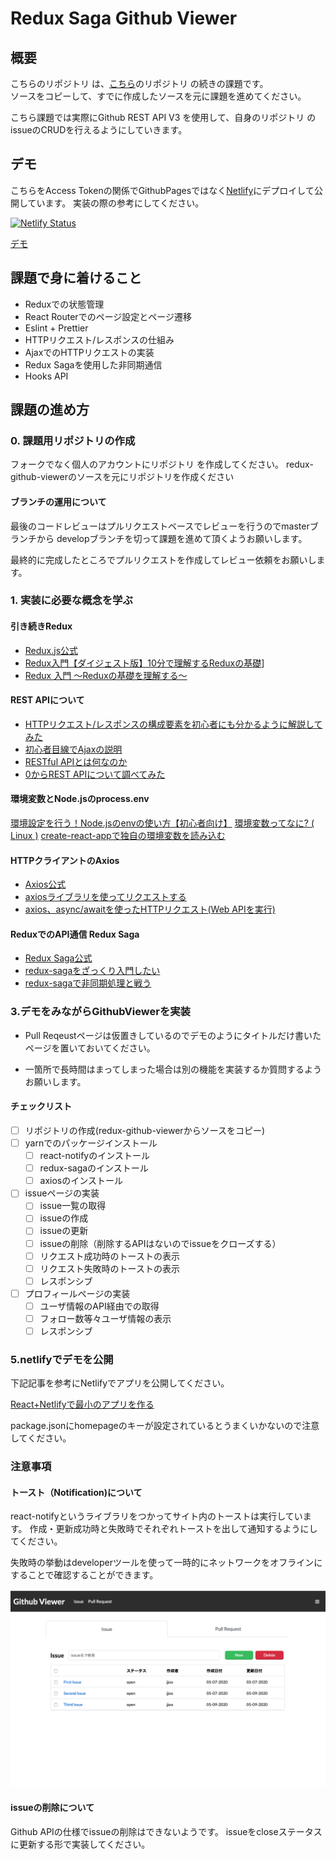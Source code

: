 # Redux Saga Github Viewer

## 概要

こちらのリポジトリ は、[こちら](https://github.com/version-1/redux-github-viewer)のリポジトリ の続きの課題です。</br>
ソースをコピーして、すでに作成したソースを元に課題を進めてください。

こちら課題では実際にGithub REST API V3 を使用して、自身のリポジトリ のissueのCRUDを行えるようにしていきます。

## デモ

こちらをAccess Tokenの関係でGithubPagesではなく[Netlify](https://www.netlify.com/)にデプロイして公開しています。
実装の際の参考にしてください。

[![Netlify Status](https://api.netlify.com/api/v1/badges/fd047570-3f8d-4daa-bf70-4b2b563901ab/deploy-status)](https://app.netlify.com/sites/heuristic-liskov-7bdca3/deploys)

[デモ](https://heuristic-liskov-7bdca3.netlify.app/)

## 課題で身に着けること

- Reduxでの状態管理
- React Routerでのページ設定とページ遷移
- Eslint + Prettier
- HTTPリクエスト/レスポンスの仕組み
- AjaxでのHTTPリクエストの実装
- Redux Sagaを使用した非同期通信
- Hooks API

## 課題の進め方

### 0. 課題用リポジトリの作成

フォークでなく個人のアカウントにリポジトリ を作成してください。
redux-github-viewerのソースを元にリポジトリを作成ください

#### ブランチの運用について

最後のコードレビューはプルリクエストベースでレビューを行うのでmasterブランチから
developブランチを切って課題を進めて頂くようお願いします。

最終的に完成したところでプルリクエストを作成してレビュー依頼をお願いします。

### 1. 実装に必要な概念を学ぶ

#### 引き続きRedux
- [Redux.js公式](https://redux.js.org/introduction/getting-started)
- [Redux入門【ダイジェスト版】10分で理解するReduxの基礎](https://qiita.com/kitagawamac/items/49a1f03445b19cf407b7)]
- [Redux 入門 〜Reduxの基礎を理解する〜](https://qiita.com/soarflat/items/bd319695d156654bbe86)

#### REST APIについて
- [HTTPリクエスト/レスポンスの構成要素を初心者にも分かるように解説してみた](https://qiita.com/koheiyamaguchi0203/items/5777c4653a01ae4c7b06)
- [初心者目線でAjaxの説明](https://qiita.com/hisamura333/items/e3ea6ae549eb09b7efb9)
- [RESTful APIとは何なのか](https://qiita.com/NagaokaKenichi/items/0647c30ef596cedf4bf2)
- [0からREST APIについて調べてみた](https://qiita.com/masato44gm/items/dffb8281536ad321fb08)

#### 環境変数とNode.jsのprocess.env

[環境設定を行う！Node.jsのenvの使い方【初心者向け】](https://techacademy.jp/magazine/16243)
[環境変数ってなに? ( Linux )](https://qiita.com/angel_p_57/items/480e3fd4552e52199835)
[create-react-appで独自の環境変数を読み込む](https://qiita.com/zgmf_mbfp03/items/008436c5749d65f96e55)

#### HTTPクライアントのAxios
- [Axios公式](https://github.com/axios/axios)
- [axiosライブラリを使ってリクエストする](https://qiita.com/reflet/items/d5658d5d69e8e1ccd489)
- [axios、async/awaitを使ったHTTPリクエスト(Web APIを実行)](https://qiita.com/shisama/items/61cdcc09dc69fd8d3127)

#### ReduxでのAPI通信 Redux Saga
- [Redux Saga公式](https://redux-saga.js.org/)
- [redux-sagaをざっくり入門したい](https://hogehuga.com/post-1932/)
- [redux-sagaで非同期処理と戦う](https://qiita.com/kuy/items/716affc808ebb3e1e8ac)

### 3.デモをみながらGithubViewerを実装

- Pull Reqeustページは仮置きしているのでデモのようにタイトルだけ書いたページを置いておいてください。

- 一箇所で長時間はまってしまった場合は別の機能を実装するか質問するようお願いします。

#### チェックリスト

- [ ] リポジトリの作成(redux-github-viewerからソースをコピー)
- [ ] yarnでのパッケージインストール
  - [ ] react-notifyのインストール
  - [ ] redux-sagaのインストール
  - [ ] axiosのインストール
- [ ] issueページの実装
  - [ ] issue一覧の取得
  - [ ] issueの作成
  - [ ] issueの更新
  - [ ] issueの削除（削除するAPIはないのでissueをクローズする）
  - [ ] リクエスト成功時のトーストの表示
  - [ ] リクエスト失敗時のトーストの表示
  - [ ] レスポンシブ
- [ ] プロフィールページの実装
  - [ ] ユーザ情報のAPI経由での取得
  - [ ] フォロー数等々ユーザ情報の表示
  - [ ] レスポンシブ

### 5.netlifyでデモを公開

下記記事を参考にNetlifyでアプリを公開してください。

[React+Netlifyで最小のアプリを作る](https://crieit.net/posts/React-Netlify)

package.jsonにhomepageのキーが設定されているとうまくいかないので注意してください。

### 注意事項 

#### トースト（Notification)について

react-notifyというライブラリをつかってサイト内のトーストは実行しています。
作成・更新成功時と失敗時でそれぞれトーストを出して通知するようにしてください。

失敗時の挙動はdeveloperツールを使って一時的にネットワークをオフラインにすることで確認することができます。

![エラー時のトースト](https://github.com/version-1/redux-saga-github-viewer/blob/master/error-toast.gif)


#### issueの削除について

Github APIの仕様でissueの削除はできないようです。
issueをcloseステータスに更新する形で実装してください。
